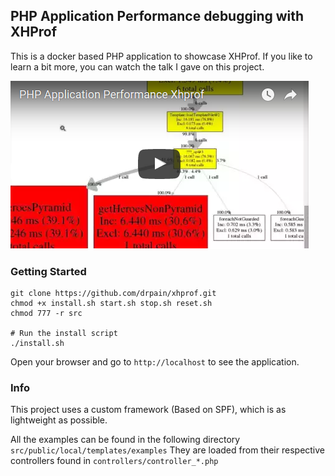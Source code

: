 ## PHP Application Performance debugging with XHProf

This is a docker based PHP application to showcase XHProf. If you like to learn a bit more, you can watch the talk I gave on this project.

[![Talk on Youtube](/resources/video.png)](https://youtu.be/iONsovqzgPw)

### Getting Started
```shell
git clone https://github.com/drpain/xhprof.git
chmod +x install.sh start.sh stop.sh reset.sh
chmod 777 -r src

# Run the install script
./install.sh
```

Open your browser and go to ``http://localhost`` to see the application.

### Info
This project uses a custom framework (Based on SPF), which is as lightweight as possible.

All the examples can be found in the following directory ``src/public/local/templates/examples``
They are loaded from their respective controllers found in ``controllers/controller_*.php``

